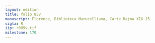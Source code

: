 ```yaml
---
layout: edition
title: folio 85v
manuscript: Florence, Biblioteca Marucelliana, Carte Rajna XIX.15
sigla: R
iip: r085v.tif
milestone: 170
---
```

